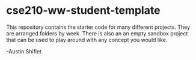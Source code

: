 # cse210-ww-student-template

This repository contains the starter code for many different projects. They are arranged folders by week. There is also an an empty sandbox project that can be used to play around with any concept you would like.

-Austin Shiflet